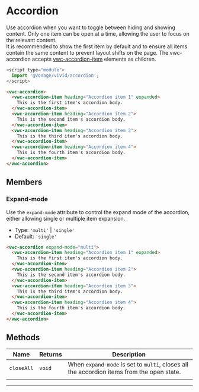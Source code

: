 # Accordion

Use accordion when you want to toggle between hiding and showing content. Only one item can be open at a time, allowing the user to focus on the relevant content.  
It is recommended to show the first item by default and to ensure all items contain the same content to prevent layout shifts on the page.
The vwc-accordion accepts [vwc-accordion-item](../../components/accordion-item) elements as children.

```js
<script type="module">
  import '@vonage/vivid/accordion';
</script>
```

```html preview full
<vwc-accordion>
  <vwc-accordion-item heading="Accordion item 1" expanded>
    This is the first item's accordion body.
  </vwc-accordion-item>
  <vwc-accordion-item heading="Accordion item 2">
    This is the second item's accordion body.
  </vwc-accordion-item>
  <vwc-accordion-item heading="Accordion item 3">
    This is the third item's accordion body.
  </vwc-accordion-item>
  <vwc-accordion-item heading="Accordion item 4">
    This is the fourth item's accordion body.
  </vwc-accordion-item>
</vwc-accordion>
```

## Members

### Expand-mode

Use the `expand-mode` attribute to control the expand mode of the accordion, either allowing single or multiple item expansion.

- Type: `'multi'` | `'single'`
- Default: `'single'`

```html preview full
<vwc-accordion expand-mode="multi">
  <vwc-accordion-item heading="Accordion item 1" expanded>
    This is the first item's accordion body.
  </vwc-accordion-item>
  <vwc-accordion-item heading="Accordion item 2">
    This is the second item's accordion body.
  </vwc-accordion-item>
  <vwc-accordion-item heading="Accordion item 3">
    This is the third item's accordion body.
  </vwc-accordion-item>
  <vwc-accordion-item heading="Accordion item 4">
    This is the fourth item's accordion body.
  </vwc-accordion-item>
</vwc-accordion>
```

## Methods

<vwc-elevation>

| Name       | Returns | Description                                                                               |
| ---------- | ------- | ----------------------------------------------------------------------------------------- |
| `closeAll` | `void`  | When `expand-mode` is set to `multi`, closes all the accordion items from the open state. |
|            |

</vwc-elevation>

---